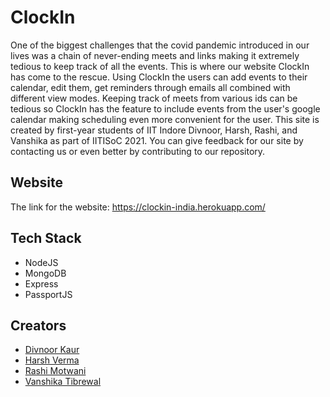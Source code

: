 # ClockIn

One of the biggest challenges that the covid pandemic introduced in our lives was a chain of never-ending meets and links making it extremely tedious to keep track of all the events. This is where our website ClockIn has come to the rescue. Using ClockIn the users can add events to their calendar, edit them, get reminders through emails all combined with different view modes. Keeping track of meets from various ids can be tedious so ClockIn has the feature to include events from the user's google calendar making scheduling even more convenient for the user. This site is created by first-year students of IIT Indore Divnoor, Harsh, Rashi, and Vanshika as part of IITISoC 2021. You can give feedback for our site by contacting us or even better by contributing to our repository.


## Website

The link for the website: https://clockin-india.herokuapp.com/

  
## Tech Stack

- NodeJS
- MongoDB
- Express
- PassportJS
  
  
## Creators

- [Divnoor Kaur](https://github.com/Noor-02)
- [Harsh Verma](https://github.com/v-harsh-18)
- [Rashi Motwani](https://github.com/rashimotwani)
- [Vanshika Tibrewal](https://github.com/vanshikaT2)
